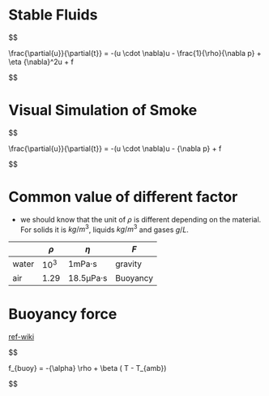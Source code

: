 # Stable Fluids 

$$

\frac{\partial{u}}{\partial{t}} = 
-(u \cdot \nabla)u - \frac{1}{\rho}{\nabla p} + \eta {\nabla}^2u + f

$$

# Visual Simulation of Smoke

$$

\frac{\partial{u}}{\partial{t}} = 
-(u \cdot \nabla)u - {\nabla p}  +  f

$$


# Common value of different factor

+ we should know that the unit of $\rho$ is different depending on the material. For solids it is $kg/m^3$, liquids $kg/m^3$ and gases $g/L$. 

||$\rho$|$\eta$|$F$|
|-|-|-|-|
|water|$10^3$|1mPa·s|gravity|
|air|1.29|18.5μPa·s|Buoyancy|

# Buoyancy force 

[ref-wiki](https://en.wikipedia.org/wiki/Buoyancy)

$$

f_{buoy} = -{\alpha} \rho + \beta ( T - T_{amb})

$$

